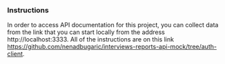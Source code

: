 ### Instructions

In order to access API documentation for this project, you can collect data from the link that you can start locally from the address http://localhost:3333. All of the instructions are on this link https://github.com/nenadbugaric/interviews-reports-api-mock/tree/auth-client.